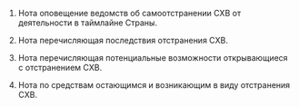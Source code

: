 1. Нота оповещение ведомств об самоотстранении СХВ от деятельности в таймлайне Страны.

2. Нота перечисляющая последствия отстранения СХВ.

3. Нота перечисляющая потенциальные возможности открывающиеся с отстранением СХВ.

4. Нота по средствам остающимся и возникающим в виду отстранения СХВ.


